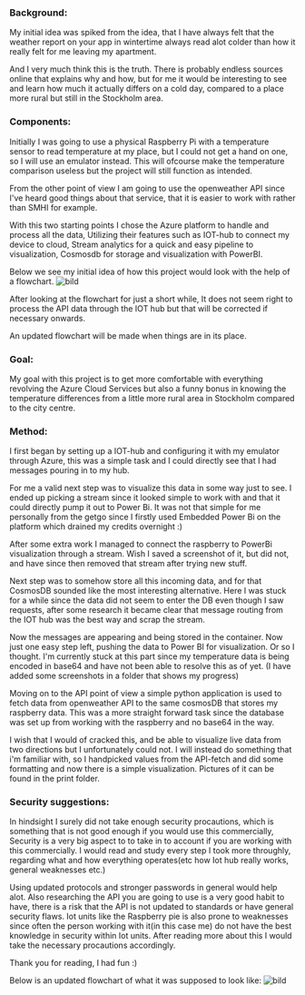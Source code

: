 ### Background: 


My initial idea was spiked from the idea, that I have always felt that the weather report on your app in wintertime always read alot colder than how it really felt for me leaving my apartment. 

And I very much think this is the truth. There is probably endless sources online that explains why and how, but for me it would be interesting to see and learn how much it actually differs on a cold day, compared to a place more rural but still in the Stockholm area.

### Components:

Initially I was going to use a physical Raspberry Pi with a temperature sensor to read temperature at my place, but I could not get a hand on one, so I will use an emulator instead. This will ofcourse make the temperature comparison useless but the project will still function as intended.

From the other point of view I am going to use the openweather API since I've heard good things about that service, that it is easier to work with rather than SMHI for example.

With this two starting points I chose the Azure platform to handle and process all the data, Utilizing their features such as IOT-hub to connect my device to cloud, Stream analytics for a quick and easy pipeline to visualization, Cosmosdb for storage and visualization with PowerBI.

Below we see my initial idea of how this project would look with the help of a flowchart.
![bild](https://user-images.githubusercontent.com/91683500/207085572-59ba1aeb-cb95-4287-b446-5e4c2a6a725d.png)

After looking at the flowchart for just a short while, It does not seem right to process the API data through the IOT hub but that will be corrected if necessary onwards. 

An updated flowchart will be made when things are in its place.

### Goal:


My goal with this project is to get more comfortable with everything revolving the Azure Cloud Services but also a funny bonus in knowing the temperature differences from a little more rural area in Stockholm compared to the city centre.

### Method:

I first began by setting up a IOT-hub and configuring it with my emulator through Azure, this was a simple task and I could directly see that I had messages pouring in to my hub. 

For me a valid next step was to visualize this data in some way just to see. I ended up picking a stream since it looked simple to work with and that it could directly pump it out to Power Bi. It was not that simple for me personally from the getgo since I firstly used Embedded Power Bi on the platform which drained my credits overnight :)

After some extra work I managed to connect the raspberry to PowerBi visualization through a stream. Wish I saved a screenshot of it, but did not, and have since then removed that stream after trying new stuff.

Next step was to somehow store all this incoming data, and for that CosmosDB sounded like the most interesting alternative. Here I was stuck for a while since the data did not seem to enter the DB even though I saw requests, after some research it became clear that message routing from the IOT hub was the best way and scrap the stream. 

Now the messages are appearing and being stored in the container. Now just one easy step left, pushing the data to Power BI for visualization. Or so I thought. I'm currently stuck at this part since my temperature data is being encoded in base64 and have not been able to resolve this as of yet.
(I have added some screenshots in a folder that shows my progress)

Moving on to the API point of view a simple python application is used to fetch data from openweather API to the same cosmosDB that stores my raspberry data.
This was a more straight forward task since the database was set up from working with the raspberry and no base64 in the way.

I wish that I would of cracked this, and be able to visualize live data from two directions but I unfortunately could not. I will instead do something that i'm familiar with, so I handpicked values from the API-fetch and did some formatting and now there is a simple visualization. Pictures of it can be found in the print folder.

### Security suggestions:

In hindsight I surely did not take enough security procautions, which is something that is not good enough if you would use this commercially, Security is a very big aspect to  to take in to account if you are working with this commercially. I would read and study every step I took more throughly, regarding what and how everything operates(etc how Iot hub really works, general weaknesses etc.)

Using updated protocols and stronger passwords in general would help alot. Also researching the API you are going to use is a very good habit to have, there is a risk that the API is not updated to standards or have general security flaws. Iot units like the Raspberry pie is also prone to weaknesses since often the person working with it(in this case me) do not have the best knowledge in security within Iot units. After reading more about this I would take the necessary procautions accordingly.

Thank you for reading, I had fun :)

Below is an updated flowchart of what it was supposed to look like:
![bild](https://user-images.githubusercontent.com/91683500/207371462-3fc571f7-5408-4275-9881-1658f3dcdf73.png)


